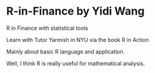 # R-in-Finance by Yidi Wang
R in Finance with statistical tools

Learn with Tutor Yarmish in NYU via the book R in Action
  
Mainly about basic R language and application.

Well, I think R is really useful for mathematical analysis.
